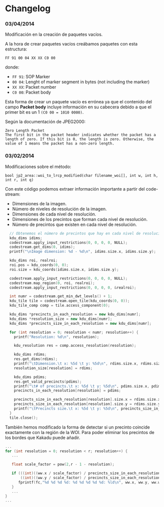 Changelog
=========

### 03/04/2014

Modificación en la creación de paquetes vacíos.

A la hora de crear paquetes vacíos creábamos paquetes con esta estructura:

```
FF 91 00 04 XX XX C0 00
```

donde: 

  * ```FF 91```: SOP Marker   
  * ```00 04```: Lenght of marker segment in bytes (not including the marker)  
  * ```XX XX```: Packet number  
  * ```C0 00```: Packet body  

Esta forma de crear un paquete vacío es errónea ya que el contenido del campo **Packet body** incluye información en su cabecera debido a que el primer bit es un 1 ```(C0 00 = 1010 0000)```.

Según la documentación de JPEG2000:

```
Zero Length Packet 
The first bit in the packet header indicates whether the packet has a length of zero. If this bit is 0, the length is zero. Otherwise, the value of 1 means the packet has a non-zero length.
```

### 03/02/2014

Modificaciones sobre el método:

```
bool jp2_area::woi_to_lrcp_modified(char filename_woi[], int w, int h, int r, int q)
```

Con este código podemos extraer información importante a partir del code-stream:  

* Dimensiones de la imagen.
* Número de niveles de resolución de la imagen.
* Dimensiones de cada nivel de resolución.
* Dimensiones de los precintos que forman cada nivel de resolución.
* Número de precintos que existen en cada nivel de resolución.

~~~~~~~~~~~~~~~~~~~~~~~~~~~~~~~~~~~~~~~~~~ {.cpp .numberLines}
  // Obtenemos el número de precintos que hay en cada nivel de resolución  
  kdu_dims idims;
  codestream.apply_input_restrictions(0, 0, 0, 0, NULL);
  codestream.get_dims(0, idims);
  printf("\nImage dimension: %d - %d\n", idims.size.x, idims.size.y);

  kdu_dims roi, realroi;
  roi.pos = kdu_coords(0, 0);
  roi.size = kdu_coords(idims.size.x, idims.size.y);

  codestream.apply_input_restrictions(0, 0, 0, 0, NULL);
  codestream.map_region(0, roi, realroi);
  codestream.apply_input_restrictions(0, 0, 0, 0, &realroi);

  int numr = codestream.get_min_dwt_levels() + 1;
  kdu_tile tile = codestream.open_tile(kdu_coords(0, 0));
  kdu_tile_comp comp = tile.access_component(0);

  kdu_dims *precincts_in_each_resolution = new kdu_dims[numr];
  kdu_dims *resolution_size = new kdu_dims[numr];  
  kdu_dims *precincts_size_in_each_resolution = new kdu_dims[numr];

  for (int resolution = 0; resolution < numr; resolution++) {
    printf("Resolution: %d\n", resolution);

    kdu_resolution res = comp.access_resolution(resolution);

    kdu_dims rdims;
    res.get_dims(rdims);
    printf("\tDimension.\t x: %5d \t y: %5d\n", rdims.size.x, rdims.size.y);
    resolution_size[resolution] = rdims;

    kdu_dims pdims;
    res.get_valid_precincts(pdims);
    printf("\t# of precincts.\t x: %5d \t y: %5d\n", pdims.size.x, pdims.size.y);
    precincts_in_each_resolution[resolution] = pdims;

    precincts_size_in_each_resolution[resolution].size.x = rdims.size.x / pdims.size.x;
    precincts_size_in_each_resolution[resolution].size.y = rdims.size.y / pdims.size.y;
    printf("\tPrecincts size.\t x: %5d \t y: %5d\n", precincts_size_in_each_resolution[resolution].size.x, precincts_size_in_each_resolution[resolution].size.x);
  }
  tile.close();  
~~~~~~~~~~~~~~~~~~~~~~~~~~~~~~~~~~~~~~~~~~~~ 

También hemos modificado la forma de detectar si un precinto coincide exactamente con la región de la WOI.
Para poder eliminar los precintos de los bordes que Kakadu puede añadir.

~~~~~~~~~~~~~~~~~~~~~~~~~~~~~~~~~~~~~~~~~~ {.cpp .numberLines}
...
for (int resolution = 0; resolution < r; resolution++) {
   ...

   float scale_factor = pow(2,r - 1 - resolution);

   if (((int)((ww.x / scale_factor) / precincts_size_in_each_resolution[resolution].size.x) == px) &&
       ((int)((ww.y / scale_factor) / precincts_size_in_each_resolution[resolution].size.y) == py)) {
      fprintf(fc,"%d %d %d %d: %d %d %d %d %d: %ld\n", ww.x, ww.y, ww.w, ww.h, l, resolution, c, py, px, (long)pid);
   }
   ...
}
...
~~~~~~~~~~~~~~~~~~~~~~~~~~~~~~~~~~~~~~~~~~~~ 